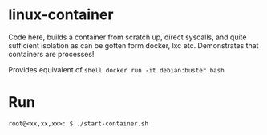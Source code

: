 # linux-container
Code here, builds a container from scratch up, direct syscalls, and quite sufficient isolation as can be gotten form docker, lxc etc. Demonstrates that containers are processes!

Provides equivalent of ```shell docker run -it debian:buster bash```

# Run
```shell
root@<xx,xx,xx>: $ ./start-container.sh
